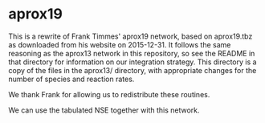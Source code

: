 # aprox19

This is a rewrite of Frank Timmes' aprox19 network, based on aprox19.tbz
as downloaded from his website on 2015-12-31. It follows the same reasoning
as the aprox13 network in this repository, so see the README in that directory
for information on our integration strategy. This directory is a copy of the
files in the aprox13/ directory, with appropriate changes for the number of
species and reaction rates.

We thank Frank for allowing us to redistribute these routines.

We can use the tabulated NSE together with this network.
